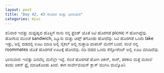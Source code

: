 ```yaml
---
layout: post
title: "Day 42, 43 ಶನಿವಾರ ಮತ್ತು ಭಾನುವಾರ"
categories: misc
---
```

ಶನಿವಾರ
ಇವತ್ತು ಮಧ್ಯಹ್ನದ ಹೊತ್ತಿಗೆ ನಾನು ನನ್ನ ಫ್ರೆಂಡ್ ಜೊತೆ ಸಿಟಿ ಹೊರಗಡೆ picnic ಗೆ ಹೋಗಿದ್ದೆವು. ಹೋಗುವ ಮುಂಚೆ sandwich, ಜ್ಯೂಸು ಮತ್ತು ಚಿಪ್ಸ್ ತಗೊಂಡು ಹೋದೆವು. ಸಿಟಿ ಹೊರಗಡೆ ಒಂದು lake ಇತ್ತು, ಅಲ್ಲಿ ದಡದಲ್ಲಿ ಊಟ ಮಾಡಿ ಅಲ್ಲಿ ಸೈಕಲ್ ಅಲ್ಲಿ ಸುತ್ತಾಡಿ ವಾಪಾಸ್ ಮನೆಗೆ ಬಂದೆ.
ಸಂಜೆ ನನ್ನ roommates ಜೊತೆ ಹೊರಗಡೆ ಊಟಕ್ಕೆ ಹೋದೆವು. ನದಿ ದಡದ ಒಂದು ರೆಸ್ಟೋರೆಂಟ್ ಅಲ್ಲಿ ಊಟ ಮಾಡಿದೆವು.

ಭಾನುವಾರ:
ಇವತ್ತು ದಿನವೆಲ್ಲ ಮನೆಲ್ಲೇ ಇದ್ದೆ. ಸಂಜೆ ಹೊರಗಡೆ ಹೋಗಿ ಚಿಕನ್, ಸಾಸ್, ತರಕಾರಿ ಮತ್ತೆ ಮಸಾಲೆ ತಂದು ಚಿಕನ್ ಫ್ರೈ ಮಾಡಿಕೊಂಡು ತಿಂದೆ. ಈಗ ನಾರ್ವೇಜಿಯನ್ ಕ್ಲಾಸ್ ಮುಗಿಸಿ ಮಲ್ಕೊತಿನಿ
